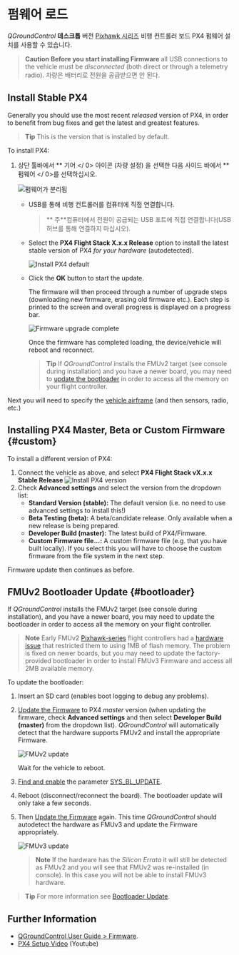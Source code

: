 # 펌웨어 로드

*QGroundControl* **데스크톱** 버전 [Pixhawk 시리즈](../getting_started/flight_controller_selection.md) 비행 컨트롤러 보드 PX4 펌웨어 설치를 사용할 수 있습니다.

> **Caution** **Before you start installing Firmware** all USB connections to the vehicle must be *disconnected* (both direct or through a telemetry radio). 차량은 배터리로 전원을 공급받으면 안 된다.

## Install Stable PX4

Generally you should use the most recent *released* version of PX4, in order to benefit from bug fixes and get the latest and greatest features.

> **Tip** This is the version that is installed by default.

To install PX4:

1. 상단 툴바에서 ** 기어 </ 0> 아이콘 (차량 설정) 을 선택한 다음 사이드 바에서 ** 펌웨어 </ 0>를 선택하십시오.</p> 
    
    ![펌웨어가 분리됨](../../assets/qgc/setup/firmware/firmware_disconnected.jpg)</li> 
    
    * USB를 통해 비행 컨트롤러를 컴퓨터에 직접 연결합니다.
        
        > ** 주**컴퓨터에서 전원이 공급되는 USB 포트에 직접 연결합니다(USB 허브를 통해 연결하지 마십시오).
    
    * Select the **PX4 Flight Stack X.x.x Release** option to install the latest stable version of PX4 *for your hardware* (autodetected).
        
        ![Install PX4 default](../../assets/qgc/setup/firmware/firmware_connected_default_px4.jpg)
    
    * Click the **OK** button to start the update.
        
        The firmware will then proceed through a number of upgrade steps (downloading new firmware, erasing old firmware etc.). Each step is printed to the screen and overall progress is displayed on a progress bar.
        
        ![Firmware upgrade complete](../../assets/qgc/setup/firmware/firmware_upgrade_complete.jpg)
        
        Once the firmware has completed loading, the device/vehicle will reboot and reconnect.
        
        > **Tip** If *QGroundControl* installs the FMUv2 target (see console during installation) and you have a newer board, you may need to [update the bootloader](#bootloader) in order to access all the memory on your flight controller.</ol> 
    
    Next you will need to specify the [vehicle airframe](../config/airframe.md) (and then sensors, radio, etc.)
    
    ## Installing PX4 Master, Beta or Custom Firmware {#custom}
    
    To install a different version of PX4:
    
    1. Connect the vehicle as above, and select **PX4 Flight Stack vX.x.x Stable Release** ![Install PX4 version](../../assets/qgc/setup/firmware/qgc_choose_firmware.jpg)
    2. Check **Advanced settings** and select the version from the dropdown list: 
        * **Standard Version (stable):** The default version (i.e. no need to use advanced settings to install this!)
        * **Beta Testing (beta):** A beta/candidate release. Only available when a new release is being prepared.
        * **Developer Build (master):** The latest build of PX4/Firmware.
        * **Custom Firmware file...:** A custom firmware file (e.g. that you have built locally). If you select this you will have to choose the custom firmware from the file system in the next step.
    
    Firmware update then continues as before.
    
    ## FMUv2 Bootloader Update {#bootloader}
    
    If *QGroundControl* installs the FMUv2 target (see console during installation), and you have a newer board, you may need to update the bootloader in order to access all the memory on your flight controller.
    
    > **Note** Early FMUv2 [Pixhawk-series](../flight_controller/pixhawk_series.md#fmu-versions) flight controllers had a [hardware issue](../flight_controller/silicon_errata.md#fmuv2--pixhawk-silicon-errata) that restricted them to using 1MB of flash memory. The problem is fixed on newer boards, but you may need to update the factory-provided bootloader in order to install FMUv3 Firmware and access all 2MB available memory.
    
    To update the bootloader:
    
    1. Insert an SD card (enables boot logging to debug any problems).
    2. [Update the Firmware](../config/firmware.md) to PX4 *master* version (when updating the firmware, check **Advanced settings** and then select **Developer Build (master)** from the dropdown list). *QGroundControl* will automatically detect that the hardware supports FMUv2 and install the appropriate Firmware.
        
        ![FMUv2 update](../../assets/qgc/setup/firmware/bootloader_update.jpg)
        
        Wait for the vehicle to reboot.
    
    3. [Find and enable](../advanced_config/parameters.md#parameter-configuration) the parameter [SYS_BL_UPDATE](../advanced_config/parameter_reference.md#SYS_BL_UPDATE).
    
    4. Reboot (disconnect/reconnect the board). The bootloader update will only take a few seconds.
    5. Then [Update the Firmware](../config/firmware.md) again. This time *QGroundControl* should autodetect the hardware as FMUv3 and update the Firmware appropriately.
        
        ![FMUv3 update](../../assets/qgc/setup/firmware/bootloader_fmu_v3_update.jpg)
        
        > **Note** If the hardware has the *Silicon Errata* it will still be detected as FMUv2 and you will see that FMUv2 was re-installed (in console). In this case you will not be able to install FMUv3 hardware.
    
    > **Tip** For more information see [Bootloader Update](../advanced_config/bootloader_update.md).
    
    ## Further Information
    
    * [QGroundControl User Guide > Firmware](https://docs.qgroundcontrol.com/en/SetupView/Firmware.html).
    * [PX4 Setup Video](https://youtu.be/91VGmdSlbo4) (Youtube)
